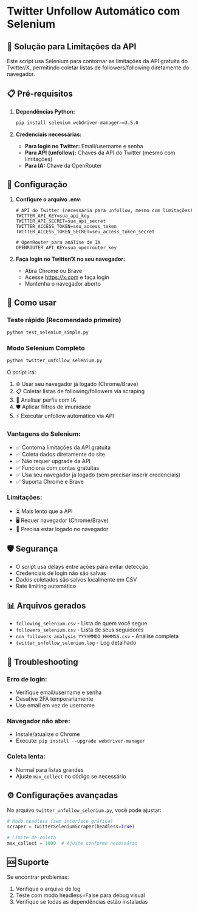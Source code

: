 # Twitter Unfollow Automático com Selenium

## 🚀 Solução para Limitações da API

Este script usa Selenium para contornar as limitações da API gratuita do Twitter/X, permitindo coletar listas de followers/following diretamente do navegador.

## 📋 Pré-requisitos

1. **Dependências Python:**
   ```bash
   pip install selenium webdriver-manager>=3.5.0
   ```

2. **Credenciais necessárias:**
   - **Para login no Twitter:** Email/username e senha
   - **Para API (unfollow):** Chaves da API do Twitter (mesmo com limitações)
   - **Para IA:** Chave da OpenRouter

## 🔧 Configuração

1. **Configure o arquivo .env:**
   ```env
   # API do Twitter (necessária para unfollow, mesmo com limitações)
   TWITTER_API_KEY=sua_api_key
   TWITTER_API_SECRET=sua_api_secret
   TWITTER_ACCESS_TOKEN=seu_access_token
   TWITTER_ACCESS_TOKEN_SECRET=seu_access_token_secret
   
   # OpenRouter para análise de IA
   OPENROUTER_API_KEY=sua_openrouter_key
   ```

2. **Faça login no Twitter/X no seu navegador:**
   - Abra Chrome ou Brave
   - Acesse https://x.com e faça login
   - Mantenha o navegador aberto

## 🚀 Como usar

### Teste rápido (Recomendado primeiro)
```bash
python test_selenium_simple.py
```

### Modo Selenium Completo
```bash
python twitter_unfollow_selenium.py
```

O script irá:
1. 🌐 Usar seu navegador já logado (Chrome/Brave)
2. 📋 Coletar listas de following/followers via scraping
3. 🤖 Analisar perfis com IA
4. 🛡️ Aplicar filtros de imunidade
5. ⚡ Executar unfollow automático via API

### Vantagens do Selenium:
- ✅ Contorna limitações da API gratuita
- ✅ Coleta dados diretamente do site
- ✅ Não requer upgrade da API
- ✅ Funciona com contas gratuitas
- ✅ Usa seu navegador já logado (sem precisar inserir credenciais)
- ✅ Suporta Chrome e Brave

### Limitações:
- ⏳ Mais lento que a API
- 🖥️ Requer navegador (Chrome/Brave)
- 🔐 Precisa estar logado no navegador

## 🛡️ Segurança

- O script usa delays entre ações para evitar detecção
- Credenciais de login não são salvas
- Dados coletados são salvos localmente em CSV
- Rate limiting automático

## 📊 Arquivos gerados

- `following_selenium.csv` - Lista de quem você segue
- `followers_selenium.csv` - Lista de seus seguidores
- `non_followers_analysis_YYYYMMDD_HHMMSS.csv` - Análise completa
- `twitter_unfollow_selenium.log` - Log detalhado

## 🔧 Troubleshooting

### Erro de login:
- Verifique email/username e senha
- Desative 2FA temporariamente
- Use email em vez de username

### Navegador não abre:
- Instale/atualize o Chrome
- Execute: `pip install --upgrade webdriver-manager`

### Coleta lenta:
- Normal para listas grandes
- Ajuste `max_collect` no código se necessário

## ⚙️ Configurações avançadas

No arquivo `twitter_unfollow_selenium.py`, você pode ajustar:

```python
# Modo headless (sem interface gráfica)
scraper = TwitterSeleniumScraper(headless=True)

# Limite de coleta
max_collect = 1000  # Ajuste conforme necessário
```

## 🆘 Suporte

Se encontrar problemas:
1. Verifique o arquivo de log
2. Teste com modo headless=False para debug visual
3. Verifique se todas as dependências estão instaladas
